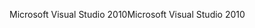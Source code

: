 <span data-ttu-id="cad32-101">Microsoft Visual Studio 2010</span><span class="sxs-lookup"><span data-stu-id="cad32-101">Microsoft Visual Studio 2010</span></span>